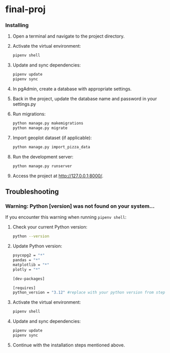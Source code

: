 # final-proj

### Installing

1. Open a terminal and navigate to the project directory.

2. Activate the virtual environment:

    ```bash
    pipenv shell
    ```

5. Update and sync dependencies:

    ```bash
    pipenv update
    pipenv sync
    ```

6. In pgAdmin, create a database with appropriate settings.

7. Back in the project, update the database name and password in your settings.py

8. Run migrations:

    ```bash
    python manage.py makemigrations
    python manage.py migrate
    ```

9. Import geoplot dataset (if applicable):

    ```bash
    python manage.py import_pizza_data
    ```

10. Run the development server:

    ```bash
    python manage.py runserver
    ```

11. Access the project at http://127.0.0.1:8000/.

## Troubleshooting

### Warning: Python [version] was not found on your system...

If you encounter this warning when running `pipenv shell`:

1. Check your current Python version:

    ```bash
    python --version
    ```

2. Update Python version:

    ```bash
    psycopg2 = "*"
    pandas = "*"
    matplotlib = "*"
    plotly = "*"
    
    [dev-packages]
    
    [requires]
    python_version = "3.12" #replace with your python version from step 1
    ```

3. Activate the virtual environment:

    ```bash
    pipenv shell
    ```

4. Update and sync dependencies:

    ```bash
    pipenv update
    pipenv sync
    ```

5. Continue with the installation steps mentioned above.
